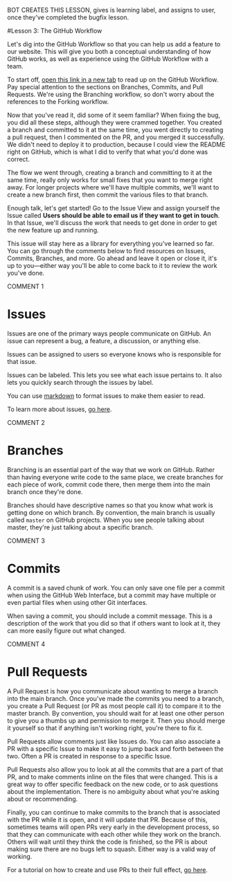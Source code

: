 BOT CREATES THIS LESSON, gives is learning label, and assigns to user, once they've completed the bugfix lesson.

#Lesson 3: The GitHub Workflow

Let's dig into the GitHub Workflow so that you can help us add a feature to our website. This will give you both a conceptual understanding of how GitHub works, as well as experience using the GitHub Workflow with a team.

To start off, [open this link in a new tab](https://guides.github.com/introduction/flow/) to read up on the GitHub Workflow. Pay special attention to the sections on Branches, Commits, and Pull Requests. We're using the Branching workflow, so don't worry about the references to the Forking workflow.

Now that you've read it, did some of it seem familiar? When fixing the bug, you did all these steps, although they were crammed together. You created a branch and committed to it at the same time, you went directly to creating a pull request, then I commented on the PR, and you merged it successfully. We didn't need to deploy it to production, because I could view the README right on GitHub, which is what I did to verify that what you'd done was correct.

The flow we went through, creating a branch and committing to it at the same time, really only works for small fixes that you want to merge right away. For longer projects where we'll have multiple commits, we'll want to create a new branch first, then commit the various files to that branch.

Enough talk, let's get started! Go to the Issue View and assign yourself the Issue called **Users should be able to email us if they want to get in touch**. In that Issue, we'll discuss the work that needs to get done in order to get the new feature up and running.

This issue will stay here as a library for everything you've learned so far. You can go through the comments below to find resources on Issues, Commits, Branches, and more. Go ahead and leave it open or close it, it's up to you—either way you'll be able to come back to it to review the work you've done.


COMMENT 1

# Issues

Issues are one of the primary ways people communicate on GitHub. An issue can represent a bug, a feature, a discussion, or anything else. 

Issues can be assigned to users so everyone knows who is responsible for that issue.

Issues can be labeled. This lets you see what each issue pertains to. It also lets you quickly search through the issues by label.

You can use [markdown](https://help.github.com/articles/markdown-basics/) to format issues to make them easier to read.

To learn more about issues, [go here](https://guides.github.com/features/issues/).


COMMENT 2

# Branches

Branching is an essential part of the way that we work on GitHub. Rather than having everyone write code to the same place, we create branches for each piece of work, commit code there, then merge them into the main branch once they're done.

Branches should have descriptive names so that you know what work is getting done on which branch. By convention, the main branch is usually called `master` on GitHub projects. When you see people talking about master, they're just talking about a specific branch. 


COMMENT 3

# Commits

A commit is a saved chunk of work. You can only save one file per a commit when using the GitHub Web Interface, but a commit may have multiple or even partial files when using other Git interfaces. 

When saving a commit, you should include a commit message. This is a description of the work that you did so that if others want to look at it, they can more easily figure out what changed.


COMMENT 4

# Pull Requests

A Pull Request is how you communicate about wanting to merge a branch into the main branch. Once you've made the commits you need to a branch, you create a Pull Request (or PR as most people call it) to compare it to the master branch. By convention, you should wait for at least one other person to give you a thumbs up and permission to merge it. Then you should merge it yourself so that if anything isn't working right, you're there to fix it. 

Pull Requests allow comments just like Issues do. You can also associate a PR with a specific Issue to make it easy to jump back and forth between the two. Often a PR is created in response to a specific Issue. 

Pull Requests also allow you to look at all the commits that are a part of that PR, and to make comments inline on the files that were changed. This is a great way to offer specific feedback on the new code, or to ask questions about the implementation. There is no ambiguity about what you're asking about or recommending.

Finally, you can continue to make commits to the branch that is associated with the PR while it is open, and it will update that PR. Because of this, sometimes teams will open PRs very early in the development process, so that they can communicate with each other while they work on the branch. Others will wait until they think the code is finished, so the PR is about making sure there are no bugs left to squash. Either way is a valid way of working.

For a tutorial on how to create and use PRs to their full effect, [go here](https://help.github.com/articles/using-pull-requests/).